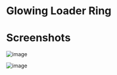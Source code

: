 # Glowing Loader Ring



# Screenshots

![image](https://user-images.githubusercontent.com/72864817/172042830-27b677be-10aa-48ea-9250-438181b7c6e8.png)


![image](https://user-images.githubusercontent.com/72864817/172042849-33867ea9-5784-4be6-b5ae-4eba606cc6de.png)
